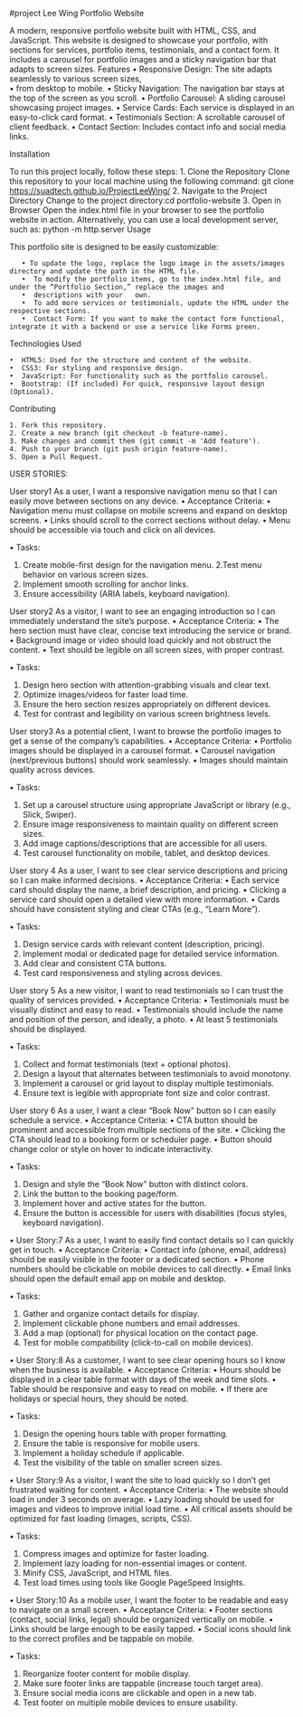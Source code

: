 #project Lee Wing
Portfolio Website

A modern, responsive portfolio website built with HTML, CSS, and JavaScript. This website is designed to showcase your portfolio, with sections for services, portfolio items, testimonials, and a contact form. It includes a carousel for portfolio images and a sticky navigation bar that adapts to screen sizes.
Features
     •  Responsive Design: The site adapts seamlessly to various screen sizes,                                                                       
     •  from desktop to mobile.
     •  Sticky Navigation: The navigation bar stays at the top of the screen as you scroll.
     •  Portfolio Carousel: A sliding carousel showcasing project images.
     •  Service Cards: Each service is displayed in an easy-to-click card format.
     •  Testimonials Section: A scrollable carousel of client feedback.
     •  Contact Section: Includes contact info and social media links.


	
Installation

  To run this project locally, follow these steps:
      1. Clone the Repository
         Clone this repository to your local machine using the following command: git clone https://suadtech.github.io/ProjectLeeWing/
      2. Navigate to the Project Directory
         Change to the project directory:cd portfolio-website
      3. Open in Browser
         Open the index.html file in your browser to see the portfolio website in action.
         Alternatively, you can use a local development server, such as:
         python -m http.server
  Usage
  

This portfolio site is designed to be easily customizable:

       • To update the logo, replace the logo image in the assets/images directory and update the path in the HTML file.
       •  To modify the portfolio items, go to the index.html file, and under the “Portfolio Section,” replace the images and 
       •  descriptions with your   own.
       •  To add more services or testimonials, update the HTML under the respective sections.
       •  Contact Form: If you want to make the contact form functional, integrate it with a backend or use a service like Forms preen.



Technologies Used
      
	•  HTML5: Used for the structure and content of the website.
	•  CSS3: For styling and responsive design.
	•  JavaScript: For functionality such as the portfolio carousel.
	•  Bootstrap: (If included) For quick, responsive layout design (Optional).

	
Contributing

	1. Fork this repository.
	2. Create a new branch (git checkout -b feature-name).
	3. Make changes and commit them (git commit -m 'Add feature').
	4. Push to your branch (git push origin feature-name).
	5. Open a Pull Request.



USER STORIES:

User story1
   As a user, I want a responsive navigation menu so that I can easily move between sections on any device.
   • Acceptance Criteria:
   • Navigation menu must collapse on mobile screens and expand on desktop screens.
   • Links should scroll to the correct sections without delay.
   • Menu should be accessible via touch and click on all devices.

• Tasks:
   1. Create mobile-first design for the navigation menu.
   2.Test menu behavior on various screen sizes.
   3. Implement smooth scrolling for anchor links.
   4. Ensure accessibility (ARIA labels, keyboard navigation).

User story2
  As a visitor, I want to see an engaging introduction so I can immediately understand the site’s purpose.
  • Acceptance Criteria:
  • The hero section must have clear, concise text introducing the service or brand.
  • Background image or video should load quickly and not obstruct the content.
  • Text should be legible on all screen sizes, with proper contrast.

• Tasks:
  1. Design hero section with attention-grabbing visuals and clear text.
  2. Optimize images/videos for faster load time.
  3. Ensure the hero section resizes appropriately on different devices.
  4. Test for contrast and legibility on various screen brightness levels.

User story3
  As a potential client, I want to browse the portfolio images to get a sense of the company’s capabilities.
• Acceptance Criteria:
  • Portfolio images should be displayed in a carousel format.
  • Carousel navigation (next/previous buttons) should work seamlessly.
  • Images should maintain quality across devices.

• Tasks:
  1. Set up a carousel structure using appropriate JavaScript or library (e.g., Slick, Swiper).
  2. Ensure image responsiveness to maintain quality on different screen sizes.
  3. Add image captions/descriptions that are accessible for all users.
  4. Test carousel functionality on mobile, tablet, and desktop devices.

User story 4
  As a user, I want to see clear service descriptions and pricing so I can make informed decisions.
• Acceptance Criteria:
  • Each service card should display the name, a brief description, and pricing.
  • Clicking a service card should open a detailed view with more information.
  • Cards should have consistent styling and clear CTAs (e.g., “Learn More”).

• Tasks:
   1. Design service cards with relevant content (description, pricing).
   2. Implement modal or dedicated page for detailed service information.
   3. Add clear and consistent CTA buttons.
   4. Test card responsiveness and styling across devices.

User story 5
  As a new visitor, I want to read testimonials so I can trust the quality of services provided.
• Acceptance Criteria:
  • Testimonials must be visually distinct and easy to read.
  • Testimonials should include the name and position of the person, and ideally, a photo.
  • At least 5 testimonials should be displayed.

• Tasks:
  1. Collect and format testimonials (text + optional photos).
  2. Design a layout that alternates between testimonials to avoid monotony.
  3. Implement a carousel or grid layout to display multiple testimonials.
  4. Ensure text is legible with appropriate font size and color contrast.

User story 6
  As a user, I want a clear “Book Now” button so I can easily schedule a service.
• Acceptance Criteria:
  • CTA button should be prominent and accessible from multiple sections of the site.
  • Clicking the CTA should lead to a booking form or scheduler page.
  • Button should change color or style on hover to indicate interactivity.

• Tasks:
  1. Design and style the “Book Now” button with distinct colors.
  2. Link the button to the booking page/form.
  3. Implement hover and active states for the button.
  4. Ensure the button is accessible for users with disabilities (focus styles, keyboard navigation).

• User Story:7
  As a user, I want to easily find contact details so I can quickly get in touch.
• Acceptance Criteria:
• Contact info (phone, email, address) should be easily visible in the footer or a dedicated section.
• Phone numbers should be clickable on mobile devices to call directly.
• Email links should open the default email app on mobile and desktop.
 
• Tasks:
  1. Gather and organize contact details for display.
  2. Implement clickable phone numbers and email addresses.
  3. Add a map (optional) for physical location on the contact page.
  4. Test for mobile compatibility (click-to-call on mobile devices).

• User Story:8
  As a customer, I want to see clear opening hours so I know when the business is available.
• Acceptance Criteria:
  • Hours should be displayed in a clear table format with days of the week and time slots.
  • Table should be responsive and easy to read on mobile.
  • If there are holidays or special hours, they should be noted.

• Tasks:
  1. Design the opening hours table with proper formatting.
  2. Ensure the table is responsive for mobile users.
  3. Implement a holiday schedule if applicable.
  4. Test the visibility of the table on smaller screen sizes.

• User Story:9
  As a visitor, I want the site to load quickly so I don’t get frustrated waiting for content.
• Acceptance Criteria:
  • The website should load in under 3 seconds on average.
  • Lazy loading should be used for images and videos to improve initial load time.
  • All critical assets should be optimized for fast loading (images, scripts, CSS).

• Tasks:
  1. Compress images and optimize for faster loading.
  2. Implement lazy loading for non-essential images or content.
  3. Minify CSS, JavaScript, and HTML files.
  4. Test load times using tools like Google PageSpeed Insights.

• User Story:10
  As a mobile user, I want the footer to be readable and easy to navigate on a small screen.
• Acceptance Criteria:
  • Footer sections (contact, social links, legal) should be organized vertically on mobile.
  • Links should be large enough to be easily tapped.
  • Social icons should link to the correct profiles and be tappable on mobile.

• Tasks:
  1. Reorganize footer content for mobile display.
  2. Make sure footer links are tappable (increase touch target area).
  3. Ensure social media icons are clickable and open in a new tab.
  4. Test footer on multiple mobile devices to ensure usability.

